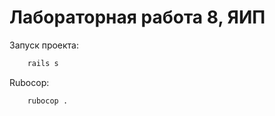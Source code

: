 # Лабораторная работа 8, ЯИП

Запуск проекта:

```bash
    rails s
```

Rubocop:
```bash
    rubocop .
```